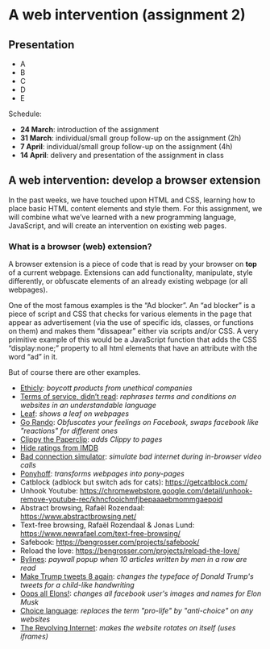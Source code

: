 # A web intervention (assignment 2)

## Presentation

- A
- B
- C
- D
- E

Schedule:

- **24 March**: introduction of the assignment
- **31 March**: individual/small group follow-up on the assignment (2h)
- **7 April**: individual/small group follow-up on the assignment (4h)
- **14 April**: delivery and presentation of the assignment in class

## A web intervention: develop a browser extension

In the past weeks, we have touched upon HTML and CSS, learning how to place basic HTML content elements and style them. For this assignment, we will combine what we’ve learned with a new programming language, JavaScript, and will create an intervention on existing web pages.

### What is a browser (web) extension?

A browser extension is a piece of code that is read by your browser on **top** of a current webpage. Extensions can add functionality, manipulate, style differently, or obfuscate elements of an already existing webpage (or all webpages).

One of the most famous examples is the “Ad blocker”. An “ad blocker” is a piece of script and CSS that checks for various elements in the page that appear as advertisement (via the use of specific ids, classes, or functions on them) and makes them “dissapear” either via scripts and/or CSS. A very primitive example of this would be a JavaScript function that adds the CSS “display:none;” property to all html elements that have an attribute with the word “ad” in it.

But of course there are other examples.



- [Ethicly](https://www.ethicly.info/): *boycott products from unethical companies*
- [Terms of service, didn’t read](https://tosdr.org/en): *rephrases terms and conditions on websites in an understandable language*
- [Leaf](https://chromewebstore.google.com/detail/leaf-browser/kppcmdpolcfihnkfbngahdofkdnfbkan/related): *shows a leaf on webpages*
- [Go Rando](https://chromewebstore.google.com/detail/go-rando/mjbieolneliipggbbfmfmbohcgldhlon?hl=en): *Obfuscates your feelings on Facebook, swaps facebook like "reactions" for different ones*
- [Clippy the Paperclip](https://chromewebstore.google.com/detail/clippy-the-paperclip-assi/fmbcdhjmhddnnpeomknikdbboejbhdcl?hl=en-US): *adds Clippy to pages*
- [Hide ratings from IMDB](https://chromewebstore.google.com/detail/hide-ratings-imdbgoodread/cnjhjnjbpedipoamajojlbfakbadgiam)
- [Bad connection simulator](https://chromewebstore.google.com/detail/bad-connection-simulator/gflankmgolakfdeiponkgmbhbhpdmjlg): *simulate bad internet during in-browser video calls*
- [Ponyhoff](https://jointheherd.little.my): *transforms webpages into pony-pages*
- Catblock (adblock but switch ads for cats): https://getcatblock.com/
- Unhook Youtube: https://chromewebstore.google.com/detail/unhook-remove-youtube-rec/khncfooichmfjbepaaaebmommgaepoid
- Abstract browsing, Rafaël Rozendaal: https://www.abstractbrowsing.net/
- Text-free browsing, Rafaël Rozendaal & Jonas Lund: https://www.newrafael.com/text-free-browsing/
- Safebook: https://bengrosser.com/projects/safebook/
- Reload the love: https://bengrosser.com/projects/reload-the-love/
- [Bylines](https://www.are.na/kira-simon-kennedy/bylines): *paywall popup when 10 articles written by men in a row are read*
- [Make Trump tweets 8 again](https://addons.mozilla.org/en-US/firefox/addon/make-trump-tweets-eight-again/?src=search): *changes the typeface of Donald Trump's tweets for a child-like handwriting*
- [Oops all Elons!](https://chromewebstore.google.com/detail/oops-all-elons/eapgijmimbcjmkjcnmngngdjhaimjhdg?hl=en&authuser=0): *changes all facebook user's images and names for Elon Musk*
- [Choice language](https://chromewebstore.google.com/detail/choice-language/bfpnbfcglkogjgceechnidfcmpchobmd): *replaces the term "pro-life" by "anti-choice" on any websites*
- [The Revolving Internet](https://therevolvinginternet.com/): *makes the website rotates on itself (uses iframes)*



